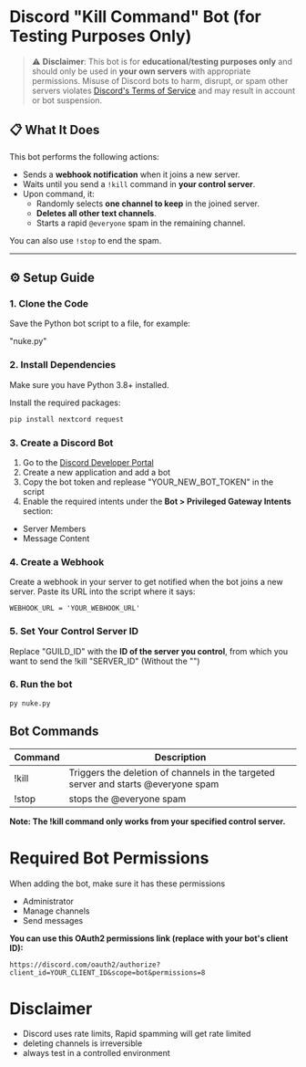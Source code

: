 # Discord "Kill Command" Bot (for Testing Purposes Only)

> ⚠️ **Disclaimer**: This bot is for **educational/testing purposes only** and should only be used in **your own servers** with appropriate permissions. Misuse of Discord bots to harm, disrupt, or spam other servers violates [Discord's Terms of Service](https://discord.com/terms) and may result in account or bot suspension.

## 📋 What It Does

This bot performs the following actions:

- Sends a **webhook notification** when it joins a new server.
- Waits until you send a `!kill` command in **your control server**.
- Upon command, it:
  - Randomly selects **one channel to keep** in the joined server.
  - **Deletes all other text channels**.
  - Starts a rapid `@everyone` spam in the remaining channel.

You can also use `!stop` to end the spam.

---

## ⚙️ Setup Guide

### 1. Clone the Code

Save the Python bot script to a file, for example:

"nuke.py"

### 2. Install Dependencies

Make sure you have Python 3.8+ installed.

Install the required packages:

```bash
pip install nextcord request
```
### 3. Create a Discord Bot
1. Go to the [Discord Developer Portal](https://discord.com/developers/applications)
2. Create a new application and add a bot
3. Copy the bot token and replease "YOUR_NEW_BOT_TOKEN" in the script
4. Enable the required intents under the **Bot > Privileged Gateway Intents** section:

- Server Members
- Message Content

### 4. Create a Webhook
Create a webhook in your server to get notified when the bot joins a new server. Paste its URL into the script where it says:
```
WEBHOOK_URL = 'YOUR_WEBHOOK_URL'
```
### 5. Set Your Control Server ID 
Replace "GUILD_ID" with the **ID of the server you control**, from which you want to send the !kill "SERVER_ID" (Without the "")

### 6. Run the bot
```
py nuke.py
```
## Bot Commands

| Command             | Description                                                                |
| ----------------- | ------------------------------------------------------------------ |
| !kill| Triggers the deletion of channels in the targeted server and starts @everyone spam |
| !stop | stops the @everyone spam |
**Note: The !kill command only works from your specified control server.**
# Required Bot Permissions
When adding the bot, make sure it has these permissions
- Administrator
- Manage channels
- Send messages

**You can use this OAuth2 permissions link (replace with your bot's client ID):**
```
https://discord.com/oauth2/authorize?client_id=YOUR_CLIENT_ID&scope=bot&permissions=8
```
# Disclaimer
- Discord uses rate limits, Rapid spamming will get rate limited
- deleting channels is irreversible
- always test in a controlled environment
